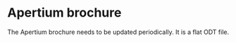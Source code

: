 # Apertium brochure

The Apertium brochure needs to be updated periodically.
It is a flat ODT file.
